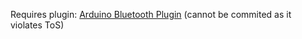Requires plugin: [Arduino Bluetooth Plugin](https://assetstore.unity.com/packages/tools/input-management/arduino-bluetooth-plugin-98960) (cannot be commited as it violates ToS)
